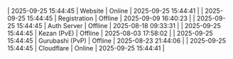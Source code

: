 | 2025-09-25 15:44:45 | Website | Online | 2025-09-25 15:44:41 |
| 2025-09-25 15:44:45 | Registration | Offline | 2025-09-09 16:40:23 |
| 2025-09-25 15:44:45 | Auth Server | Offline | 2025-08-18 09:33:31 |
| 2025-09-25 15:44:45 | Kezan (PvE) | Offline | 2025-08-03 17:58:02 |
| 2025-09-25 15:44:45 | Gurubashi (PvP) | Offline | 2025-08-23 21:44:06 |
| 2025-09-25 15:44:45 | Cloudflare | Online | 2025-09-25 15:44:41 |
